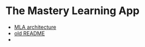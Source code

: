 # The Mastery Learning App

* [MLA architecture](./MLA-architecture.md)
* [old README](./oldREADME.md)
* 
